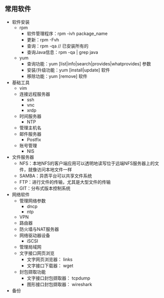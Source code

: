 ##  常用软件
-   软件安装
    -   rpm
        -   软件管理程序：rpm -ivh package_name
        -   更新：rpm -Fvh
        -   查询：rpm -qa // 已安装所有的
        -   查询Java信息：rpm -qa | grep java
    -   yum
        -   查询功能：yum [list|info|search|provides|whatprovides] 参数
        -   安装/升级功能：yum [install|update] 软件
        -   移除功能：yum [remove] 软件
-   基础工具
    -   vim
    -   连接远程服务器
        -   ssh
        -   vnc
        -   xrdp
    -   时间服务器
        -   NTP
    -   管理主机名
    -   邮件服务器
        -   Postfix
    -   账号管理
        -   NIS
-   文件服务器
    -   NFS：本地NFS的客户端应用可以透明地读写位于远端NFS服务器上的文件，就像访问本地文件一样
    -   SAMBA：异质平台可以共享文件系统
    -   FTP：进行文件的传输，尤其是大型文件的传输
    -   GIT：分布式版本控制系统
-   网络软件
    -   管理网络参数
        -   dncp
        -   ntp
    -   VPN
    -   路由器
    -   防火墙与NAT服务器
    -   网络驱动器设备
        -   iSCSI
    -   管理局域网
    -   文字接口网页浏览
        -   文字网页浏览器： links
        -   文字接口下载器： wget
    -   封包撷取功能
        -   文字接口封包撷取器： tcpdump
        -   图形接口封包撷取器： wireshark
-   备份
